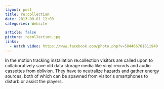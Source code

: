 ```yaml
---
layout: post
title: re:collection
date: 2013-09-01 12:00
categories: Website

article: false
picture: recollection.jpg
links:
  - Watch video: https://www.facebook.com/photo.php?v=584466761611940
---
```


In the motion tracking installation re:collection visitors are called upon to collaboratively save old data storage media like vinyl records and audio cassettes from oblivion. They have to neutralize hazards and gather energy sources, both of which can be spawned from visitor's smartphones to disturb or assist the players.
